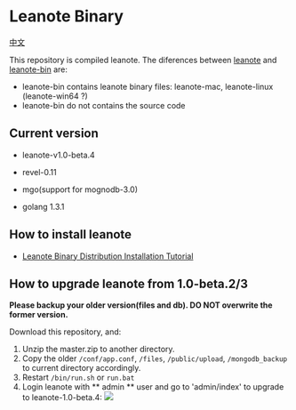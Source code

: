 # Leanote Binary 

[中文](README-zh.md)

This repository is compiled leanote. The diferences between [leanote](https://github.com/leanote/leanote)  and [leanote-bin](https://github.com/leanote/leanote-bin) are:
* leanote-bin contains leanote binary files: leanote-mac, leanote-linux (leanote-win64 ?)
* leanote-bin do not contains the source code

## Current version

* leanote-v1.0-beta.4

* revel-0.11
* mgo(support for mognodb-3.0)
* golang 1.3.1

## How to install leanote
* [Leanote Binary Distribution Installation Tutorial](https://github.com/leanote/leanote/wiki/leanote-binary-distribution-installation-tutorial)

## How to upgrade leanote from 1.0-beta.2/3

**Please backup your older version(files and db). DO NOT overwrite the former version.**

Download this repository, and:

1. Unzip the master.zip to another directory.
2. Copy the older `/conf/app.conf`, `/files`, `/public/upload`, `/mongodb_backup` to current directory accordingly.
3. Restart `/bin/run.sh` or `run.bat`
4. Login leanote with ** admin ** user and go to 'admin/index' to upgrade to leanote-1.0-beta.4:
![](http://leanote.com/file/outputImage?fileId=551aeb9238f41114e8001683)
